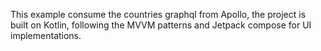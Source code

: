 This example consume the countries graphql from Apollo, the project is built on Kotlin, following the MVVM patterns and Jetpack compose for UI implementations. 

